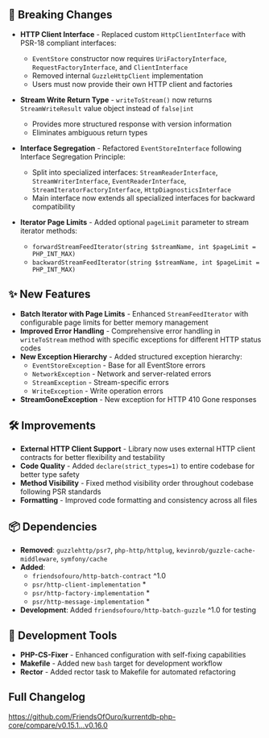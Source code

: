 ## 🔧 Breaking Changes

- **HTTP Client Interface** - Replaced custom `HttpClientInterface` with PSR-18 compliant interfaces:
  - `EventStore` constructor now requires `UriFactoryInterface`, `RequestFactoryInterface`, and `ClientInterface`
  - Removed internal `GuzzleHttpClient` implementation
  - Users must now provide their own HTTP client and factories

- **Stream Write Return Type** - `writeToStream()` now returns `StreamWriteResult` value object instead of `false|int`
  - Provides more structured response with version information
  - Eliminates ambiguous return types

- **Interface Segregation** - Refactored `EventStoreInterface` following Interface Segregation Principle:
  - Split into specialized interfaces: `StreamReaderInterface`, `StreamWriterInterface`, `EventReaderInterface`, `StreamIteratorFactoryInterface`, `HttpDiagnosticsInterface`
  - Main interface now extends all specialized interfaces for backward compatibility

- **Iterator Page Limits** - Added optional `pageLimit` parameter to stream iterator methods:
  - `forwardStreamFeedIterator(string $streamName, int $pageLimit = PHP_INT_MAX)`
  - `backwardStreamFeedIterator(string $streamName, int $pageLimit = PHP_INT_MAX)`

## ✨ New Features

- **Batch Iterator with Page Limits** - Enhanced `StreamFeedIterator` with configurable page limits for better memory management
- **Improved Error Handling** - Comprehensive error handling in `writeToStream` method with specific exceptions for different HTTP status codes
- **New Exception Hierarchy** - Added structured exception hierarchy:
  - `EventStoreException` - Base for all EventStore errors
  - `NetworkException` - Network and server-related errors
  - `StreamException` - Stream-specific errors
  - `WriteException` - Write operation errors
- **StreamGoneException** - New exception for HTTP 410 Gone responses

## 🛠️ Improvements

- **External HTTP Client Support** - Library now uses external HTTP client contracts for better flexibility and testability
- **Code Quality** - Added `declare(strict_types=1)` to entire codebase for better type safety
- **Method Visibility** - Fixed method visibility order throughout codebase following PSR standards
- **Formatting** - Improved code formatting and consistency across all files

## 📦 Dependencies

- **Removed**: `guzzlehttp/psr7`, `php-http/httplug`, `kevinrob/guzzle-cache-middleware`, `symfony/cache`
- **Added**:
  - `friendsofouro/http-batch-contract` ^1.0
  - `psr/http-client-implementation` *
  - `psr/http-factory-implementation` *
  - `psr/http-message-implementation` *
- **Development**: Added `friendsofouro/http-batch-guzzle` ^1.0 for testing

## 🔧 Development Tools

- **PHP-CS-Fixer** - Enhanced configuration with self-fixing capabilities
- **Makefile** - Added new `bash` target for development workflow
- **Rector** - Added rector task to Makefile for automated refactoring

## Full Changelog

https://github.com/FriendsOfOuro/kurrentdb-php-core/compare/v0.15.1...v0.16.0